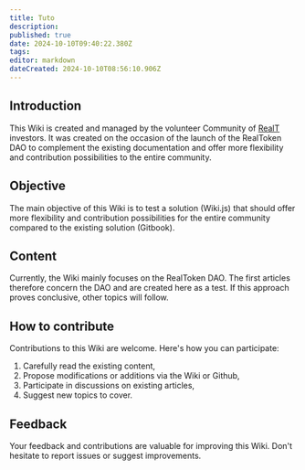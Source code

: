 ```yaml
---
title: Tuto
description: 
published: true
date: 2024-10-10T09:40:22.380Z
tags: 
editor: markdown
dateCreated: 2024-10-10T08:56:10.906Z
---
```


## Introduction

This Wiki is created and managed by the volunteer Community of [RealT](https://realt.co/) investors. It was created on the occasion of the launch of the RealToken DAO to complement the existing documentation and offer more flexibility and contribution possibilities to the entire community.

## Objective

The main objective of this Wiki is to test a solution (Wiki.js) that should offer more flexibility and contribution possibilities for the entire community compared to the existing solution (Gitbook).

## Content

Currently, the Wiki mainly focuses on the RealToken DAO. The first articles therefore concern the DAO and are created here as a test. If this approach proves conclusive, other topics will follow.

## How to contribute

Contributions to this Wiki are welcome. Here's how you can participate:

1. Carefully read the existing content,
2. Propose modifications or additions via the Wiki or Github,
3. Participate in discussions on existing articles,
4. Suggest new topics to cover.

## Feedback

Your feedback and contributions are valuable for improving this Wiki. Don't hesitate to report issues or suggest improvements.
